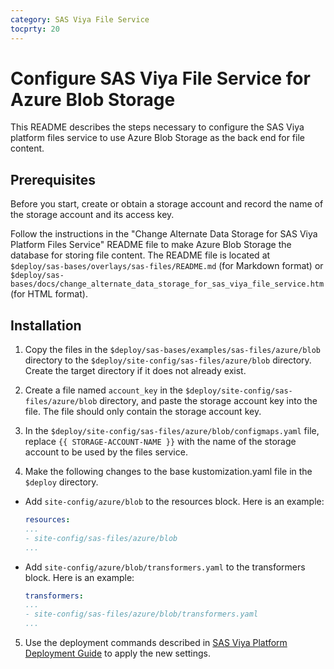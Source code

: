 ```yaml
---
category: SAS Viya File Service
tocprty: 20
---
```


# Configure SAS Viya File Service for Azure Blob Storage

This README describes the steps necessary to configure the SAS Viya platform files service to use Azure Blob Storage
as the back end for file content.

## Prerequisites

Before you start, create or obtain a storage account and record the name of the storage account and its access key.

Follow the instructions in the "Change Alternate Data Storage for SAS Viya Platform Files Service"
README file to make Azure Blob Storage the database for storing file content. The README
file is located at `$deploy/sas-bases/overlays/sas-files/README.md`
(for Markdown format) or `$deploy/sas-bases/docs/change_alternate_data_storage_for_sas_viya_file_service.htm`
(for HTML format).

## Installation

1. Copy the files in the `$deploy/sas-bases/examples/sas-files/azure/blob` directory to the
`$deploy/site-config/sas-files/azure/blob` directory. Create the target directory if it does
not already exist.

2. Create a file named `account_key` in the `$deploy/site-config/sas-files/azure/blob`
directory, and paste the storage account key into the file. The file should
only contain the storage account key.

3. In the `$deploy/site-config/sas-files/azure/blob/configmaps.yaml` file, replace
`{{ STORAGE-ACCOUNT-NAME }}` with the name of the storage account to be used by
the files service.

4. Make the following changes to the base kustomization.yaml file in the `$deploy`
directory.

* Add `site-config/azure/blob` to the resources block. Here is an example:

   ```yaml
   resources:
   ...
   - site-config/sas-files/azure/blob
   ...
   ```

* Add `site-config/azure/blob/transformers.yaml` to the transformers block. Here
is an example:

   ```yaml
   transformers:
   ...
   - site-config/sas-files/azure/blob/transformers.yaml
   ...
   ```

5. Use the deployment commands described in [SAS Viya Platform Deployment Guide](http://documentation.sas.com/?cdcId=itopscdc&cdcVersion=default&docsetId=dplyml0phy0dkr&docsetTarget=titlepage.htm) to apply the new settings.